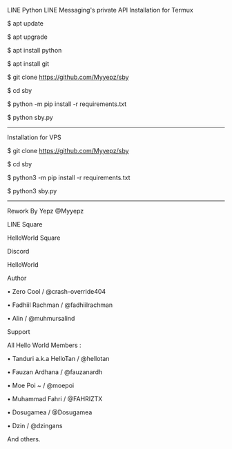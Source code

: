 LINE Python
LINE Messaging's private API
Installation for Termux

$ apt update

$ apt upgrade

$ apt install python

$ apt install git

$ git clone https://github.com/Myyepz/sby

$ cd sby

$ python -m pip install -r requirements.txt

$ python sby.py

------------------------------

Installation for VPS

$ git clone https://github.com/Myyepz/sby

$ cd sby

$ python3 -m pip install -r requirements.txt

$ python3 sby.py

------------------------------

Rework By Yepz @Myyepz

LINE Square

HelloWorld Square

Discord

HelloWorld

Author

• Zero Cool / @crash-override404

• Fadhiil Rachman / @fadhiilrachman

• Alin / @muhmursalind

Support

All Hello World Members :

• Tanduri a.k.a HelloTan / @hellotan

• Fauzan Ardhana / @fauzanardh

• Moe Poi ~ / @moepoi

• Muhammad Fahri / @FAHRIZTX

• Dosugamea / @Dosugamea

• Dzin / @dzingans

And others.
